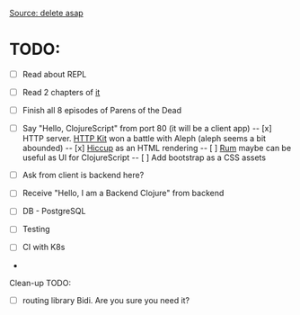 [Source: delete asap](https://docs.google.com/document/d/1WJAk6iOF9-p_oI_3BIixNjGZSgIWYwvCZUFv7dBvc1w/edit)


# TODO:
- [ ] Read about REPL
- [ ] Read 2 chapters of [it](https://www.braveclojure.com/getting-started/)
- [ ] Finish all 8 episodes of Parens of the Dead
- [ ] Say "Hello, ClojureScript" from port 80 (it will be a client app)
-- [x] HTTP server. [HTTP Kit](https://github.com/http-kit/http-kit) won a battle with Aleph (aleph seems a bit abounded)
-- [x] [Hiccup](https://github.com/weavejester/hiccup/) as an HTML rendering
-- [ ] [Rum](https://github.com/tonsky/rum#comparison-to-other-frameworks) maybe can be useful as UI for ClojureScript
-- [ ] Add bootstrap as a CSS assets

- [ ] Ask from client is backend here?
- [ ] Receive "Hello, I am a Backend Clojure" from backend
- [ ] DB - PostgreSQL
- [ ] Testing
- [ ] CI with K8s
-
Clean-up TODO:
- [ ] routing library Bidi. Are you sure you need it?
